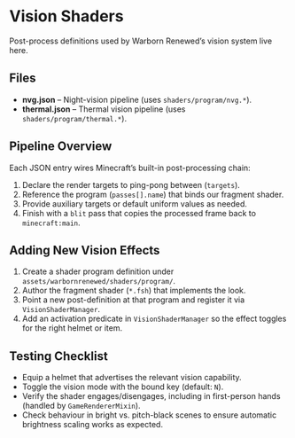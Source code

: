 # Vision Shaders

Post-process definitions used by Warborn Renewed’s vision system live here.

## Files

- **nvg.json** – Night-vision pipeline (uses `shaders/program/nvg.*`).
- **thermal.json** – Thermal vision pipeline (uses `shaders/program/thermal.*`).

## Pipeline Overview

Each JSON entry wires Minecraft’s built-in post-processing chain:

1. Declare the render targets to ping-pong between (`targets`).
2. Reference the program (`passes[].name`) that binds our fragment shader.
3. Provide auxiliary targets or default uniform values as needed.
4. Finish with a `blit` pass that copies the processed frame back to `minecraft:main`.

## Adding New Vision Effects

1. Create a shader program definition under `assets/warbornrenewed/shaders/program/`.
2. Author the fragment shader (`*.fsh`) that implements the look.
3. Point a new post-definition at that program and register it via `VisionShaderManager`.
4. Add an activation predicate in `VisionShaderManager` so the effect toggles for the right helmet or item.

## Testing Checklist

- Equip a helmet that advertises the relevant vision capability.
- Toggle the vision mode with the bound key (default: `N`).
- Verify the shader engages/disengages, including in first-person hands (handled by `GameRendererMixin`).
- Check behaviour in bright vs. pitch-black scenes to ensure automatic brightness scaling works as expected.
